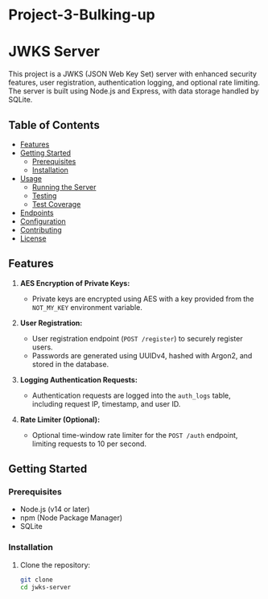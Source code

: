 # Project-3-Bulking-up
# JWKS Server

This project is a JWKS (JSON Web Key Set) server with enhanced security features, user registration, authentication logging, and optional rate limiting. The server is built using Node.js and Express, with data storage handled by SQLite.

## Table of Contents

- [Features](#features)
- [Getting Started](#getting-started)
  - [Prerequisites](#prerequisites)
  - [Installation](#installation)
- [Usage](#usage)
  - [Running the Server](#running-the-server)
  - [Testing](#testing)
  - [Test Coverage](#test-coverage)
- [Endpoints](#endpoints)
- [Configuration](#configuration)
- [Contributing](#contributing)
- [License](#license)

## Features

1. **AES Encryption of Private Keys:**
   - Private keys are encrypted using AES with a key provided from the `NOT_MY_KEY` environment variable.

2. **User Registration:**
   - User registration endpoint (`POST /register`) to securely register users.
   - Passwords are generated using UUIDv4, hashed with Argon2, and stored in the database.

3. **Logging Authentication Requests:**
   - Authentication requests are logged into the `auth_logs` table, including request IP, timestamp, and user ID.

4. **Rate Limiter (Optional):**
   - Optional time-window rate limiter for the `POST /auth` endpoint, limiting requests to 10 per second.

## Getting Started

### Prerequisites

- Node.js (v14 or later)
- npm (Node Package Manager)
- SQLite

### Installation

1. Clone the repository:

   ```bash
   git clone 
   cd jwks-server
